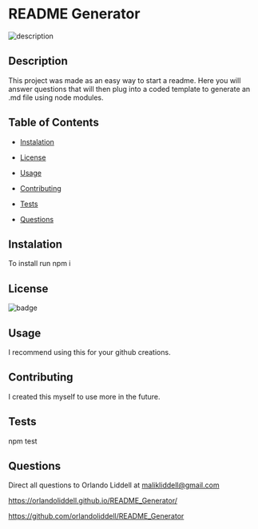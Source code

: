 
# README Generator

![description](./README.gif)

## Description
This project was made as an easy way to start a readme. Here you will answer questions that will then plug into a coded template to generate an .md file using node modules. 
    
## Table of Contents

* [Instalation](#instalation)

* [License](#License)

* [Usage](#Usage)

* [Contributing](#Contributing)

* [Tests](#Tests)

* [Questions](#Questions)


## Instalation
To install run npm i

## License
![badge](https://img.shields.io/badge/LICENSE-MIT-TEAL)

## Usage
I recommend using this for your github creations.

## Contributing
I created this myself to use more in the future.

## Tests
npm test

## Questions
Direct all questions to Orlando Liddell at malikliddell@gmail.com

https://orlandoliddell.github.io/README_Generator/

https://github.com/orlandoliddell/README_Generator
    